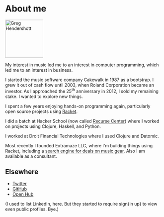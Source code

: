 # About me

<img style="width:q68px; height:122px;"
     src="/img/navbar-logo.jpg"
     alt="Greg Hendershott" />

My interest in music led me to an interest in computer programming,
which led me to an interest in business.

I started the music software company Cakewalk in 1987 as a bootstrap.
I grew it out of cash flow until 2003, when Roland Corporation became
an investor. As I approached the 25<sup>th</sup> anniversary in 2012,
I sold my remaining stake. I wanted to explore new things.

I spent a few years enjoying hands-on programming again, particularly
open source projects using [Racket].

I did a batch at Hacker School (now called [Recurse Center]) where I
worked on projects using Clojure, Haskell, and Python.

I worked at Droit Financial Technologies where I used Clojure and
Datomic.

Most recently I founded Extramaze LLC, where I'm building things using
Racket, including a [search engine for deals on music gear][deals].
Also I am available as a consultant.

[Racket]: https://www.racket-lang.org
[Recurse Center]: https://www.recurse.com
[deals]: https://deals.extramaze.com

## Elsewhere

- [Twitter](https://twitter.com/GregHendershott)
- [GitHub](https://github.com/greghendershott)
- [Open Hub](https://www.openhub.net/accounts/GregHendershott)

(I used to list LinkedIn, here. But they started to require sign{in
up} to view even public profiles. Bye.)
